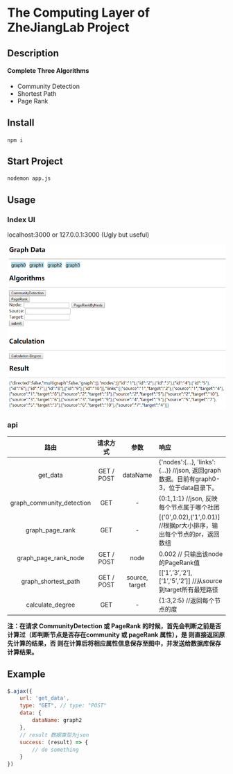 # The Computing Layer of ZheJiangLab Project

## Description

#### Complete Three Algorithms

- Community Detection
- Shortest Path
- Page Rank

## Install

`npm i`

## Start Project

`nodemon app.js`

## Usage

### Index UI

localhost:3000 or 127.0.0.1:3000   (Ugly but useful)

![index UI](./data/indexUI.jpg)

### api

|           路由            |  请求方式  |      参数      | 响应                                                         |
| :-----------------------: | :--------: | :------------: | :----------------------------------------------------------- |
|         get_data          | GET / POST |    dataName    | {'nodes':{...}, 'links':{...}}  //json, 返回graph数据。目前有graph0-3，位于data目录下。 |
| graph_community_detection |    GET     |       -        | {0:1,1:1}  //json, 反映每个节点属于哪个社团                  |
|      graph_page_rank      |    GET     |       -        | [('0',0.02),('1',0.01)] //根据pr大小排序，输出每个节点的pr，返回数组 |
|   graph_page_rank_node    | GET / POST |      node      | 0.002  // 只输出该node的PageRank值                           |
|    graph_shortest_path    | GET / POST | source, target | [[‘1’,’3’,’2’],[‘1’,’5’,’2’]]  //从source到target所有最短路径 |
|     calculate_degree      |    GET     |       -        | {1:3,2:5} //返回每个节点的度                                 |

**注：在请求 CommunityDetection 或 PageRank 的时候，首先会判断之前是否计算过（即判断节点是否存在community 或 pageRank 属性），是 则直接返回原先计算的结果，否 则在计算后将相应属性信息保存至图中，并发送给数据库保存计算结果。**

## Example

```javascript
$.ajax({
    url: 'get_data',
    type: "GET", // type: "POST"
    data: {
        dataName: graph2
    },
    // result 数据类型为json
    success: (result) => {
        // do something
    }
})
```

